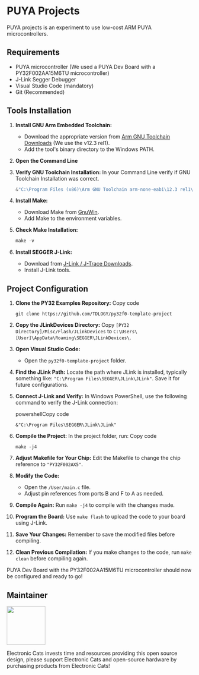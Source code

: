 # PUYA Projects
PUYA projects is an experiment to use low-cost ARM PUYA microcontrollers.

## Requirements
- PUYA microcontroller (We used a PUYA Dev Board with a PY32F002AA15M6TU microcontroller)
- J-Link Segger Debugger
- Visual Studio Code (mandatory)
- Git (Recommended)

## Tools Installation

1. **Install GNU Arm Embedded Toolchain:**
   - Download the appropriate version from [Arm GNU Toolchain Downloads](https://developer.arm.com/tools-and-software/open-source-software/developer-tools/gnu-toolchain/gnu-rm/downloads) (We use the v12.3 rel1).
   - Add the tool's binary directory to the Windows PATH.

2. **Open the Command Line**

3. **Verify GNU Toolchain Installation:**
In your Command Line verify if GNU Toolchain Installation was correct.
   ```powershell
   &"C:\Program Files (x86)\Arm GNU Toolchain arm-none-eabi\12.3 rel1\bin\arm-none-eabi-gcc" -v 

4.  **Install Make:**
    -   Download Make from [GnuWin](http://gnuwin32.sourceforge.net/packages/make.htm).
    -   Add Make to the environment variables.

5.  **Check Make Installation:**
     ```powershell
     make -v
    
5.  **Install SEGGER J-Link:**
    -   Download from [J-Link / J-Trace Downloads](https://www.segger.com/downloads/jlink).
    -   Install J-Link tools.

## Project Configuration

1.  **Clone the PY32 Examples Repository:**
    Copy code
    
    `git clone https://github.com/TDLOGY/py32f0-template-project` 
    
2.  **Copy the JLinkDevices Directory:** Copy `[PY32 Directory]/Misc/Flash/JLinkDevices` to `C:\Users\[User]\AppData\Roaming\SEGGER\JLinkDevices\`.
    
3.  **Open Visual Studio Code:**
    
    -   Open the `py32f0-template-project` folder.
4.  **Find the JLink Path:** Locate the path where JLink is installed, typically something like: `"C:\Program Files\SEGGER\JLink\JLink"`. Save it for future configurations.
    
5.  **Connect J-Link and Verify:** In Windows PowerShell, use the following command to verify the J-Link connection:
    
    powershellCopy code
    
    `&"C:\Program Files\SEGGER\JLink\JLink"` 
    
6.  **Compile the Project:** In the project folder, run:
    Copy code
    
    `make -j4` 
    
7.  **Adjust Makefile for Your Chip:** Edit the Makefile to change the chip reference to `"PY32F002AX5"`.
    
8.  **Modify the Code:**
    
    -   Open the `/User/main.c` file.
    -   Adjust pin references from ports B and F to A as needed.
9.  **Compile Again:** Run `make -j4` to compile with the changes made.
    
10.  **Program the Board:** Use `make flash` to upload the code to your board using J-Link.
    
11.  **Save Your Changes:** Remember to save the modified files before compiling.
    
12.  **Clean Previous Compilation:** If you make changes to the code, run `make clean` before compiling again.
    

PUYA Dev Board with the PY32F002AA15M6TU microcontroller should now be configured and ready to go!



## Maintainer

<a
href="https://github.com/sponsors/ElectronicCats">

<img  src="https://electroniccats.com/wp-content/uploads/2020/07/Badge_GHS.png"  height="104" />

</a>

Electronic Cats invests time and resources providing this open source design, please support Electronic Cats and open-source hardware by purchasing products from Electronic Cats!

[Agregando el link como referencia]: <https://github.com/ElectronicCats/Template-Project-KiCAD-CI>
